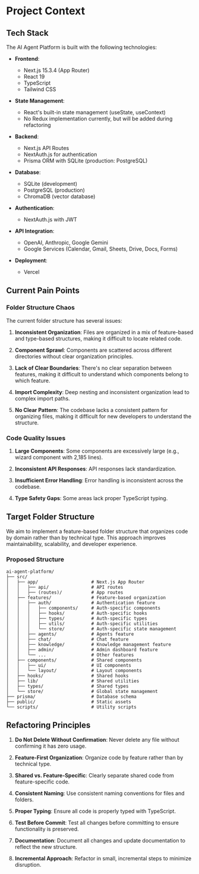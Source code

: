 # Project Context

## Tech Stack

The AI Agent Platform is built with the following technologies:

- **Frontend**: 
  - Next.js 15.3.4 (App Router)
  - React 19
  - TypeScript
  - Tailwind CSS

- **State Management**:
  - React's built-in state management (useState, useContext)
  - No Redux implementation currently, but will be added during refactoring

- **Backend**:
  - Next.js API Routes
  - NextAuth.js for authentication
  - Prisma ORM with SQLite (production: PostgreSQL)

- **Database**:
  - SQLite (development)
  - PostgreSQL (production)
  - ChromaDB (vector database)

- **Authentication**:
  - NextAuth.js with JWT

- **API Integration**:
  - OpenAI, Anthropic, Google Gemini
  - Google Services (Calendar, Gmail, Sheets, Drive, Docs, Forms)

- **Deployment**:
  - Vercel

## Current Pain Points

### Folder Structure Chaos

The current folder structure has several issues:

1. **Inconsistent Organization**: Files are organized in a mix of feature-based and type-based structures, making it difficult to locate related code.

2. **Component Sprawl**: Components are scattered across different directories without clear organization principles.

3. **Lack of Clear Boundaries**: There's no clear separation between features, making it difficult to understand which components belong to which feature.

4. **Import Complexity**: Deep nesting and inconsistent organization lead to complex import paths.

5. **No Clear Pattern**: The codebase lacks a consistent pattern for organizing files, making it difficult for new developers to understand the structure.

### Code Quality Issues

1. **Large Components**: Some components are excessively large (e.g., wizard component with 2,185 lines).

2. **Inconsistent API Responses**: API responses lack standardization.

3. **Insufficient Error Handling**: Error handling is inconsistent across the codebase.

4. **Type Safety Gaps**: Some areas lack proper TypeScript typing.

## Target Folder Structure

We aim to implement a feature-based folder structure that organizes code by domain rather than by technical type. This approach improves maintainability, scalability, and developer experience.

### Proposed Structure

```
ai-agent-platform/
├── src/
│   ├── app/                    # Next.js App Router
│   │   ├── api/                # API routes
│   │   ├── (routes)/           # App routes
│   ├── features/               # Feature-based organization
│   │   ├── auth/               # Authentication feature
│   │   │   ├── components/     # Auth-specific components
│   │   │   ├── hooks/          # Auth-specific hooks
│   │   │   ├── types/          # Auth-specific types
│   │   │   ├── utils/          # Auth-specific utilities
│   │   │   └── store/          # Auth-specific state management
│   │   ├── agents/             # Agents feature
│   │   ├── chat/               # Chat feature
│   │   ├── knowledge/          # Knowledge management feature
│   │   ├── admin/              # Admin dashboard feature
│   │   └── ...                 # Other features
│   ├── components/             # Shared components
│   │   ├── ui/                 # UI components
│   │   └── layout/             # Layout components
│   ├── hooks/                  # Shared hooks
│   ├── lib/                    # Shared utilities
│   ├── types/                  # Shared types
│   └── store/                  # Global state management
├── prisma/                     # Database schema
├── public/                     # Static assets
└── scripts/                    # Utility scripts
```

## Refactoring Principles

1. **Do Not Delete Without Confirmation**: Never delete any file without confirming it has zero usage.

2. **Feature-First Organization**: Organize code by feature rather than by technical type.

3. **Shared vs. Feature-Specific**: Clearly separate shared code from feature-specific code.

4. **Consistent Naming**: Use consistent naming conventions for files and folders.

5. **Proper Typing**: Ensure all code is properly typed with TypeScript.

6. **Test Before Commit**: Test all changes before committing to ensure functionality is preserved.

7. **Documentation**: Document all changes and update documentation to reflect the new structure.

8. **Incremental Approach**: Refactor in small, incremental steps to minimize disruption. 